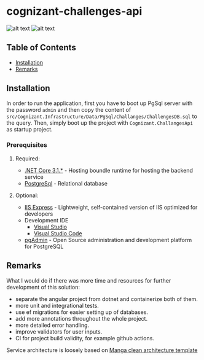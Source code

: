 # cognizant-challenges-api #

![alt text](https://i.ibb.co/3Mfhgyw/1.png)
![alt text](https://i.ibb.co/QFPvxfK/2.png)



## Table of Contents

- [Installation](#installation)
- [Remarks](#remarks)

## Installation 

In order to run the application, first you have to boot up PgSql server with the password `admin` and then copy the content of `src/Cognizant.Infrastructure/Data/PgSql/Challanges/ChallengesDB.sql` to the query.
Then, simply boot up the project with `Cognizant.ChallangesApi` as startup project.

### Prerequisites

1. Required:
    * [.NET Core 3.1.*](https://dotnet.microsoft.com/download/dotnet-core/3.1) - Hosting boundle runtime for hosting the backend service
    * [PostgreSql](https://www.postgresql.org) - Relational database
    
2. Optional:
    * [IIS Express](https://docs.microsoft.com/en-us/iis/extensions/introduction-to-iis-express/iis-express-overview) - Lightweight, self-contained version of IIS optimized for developers
    * Development IDE
        * [Visual Studio](https://visualstudio.microsoft.com/downloads)
        * [Visual Studio Code](https://code.visualstudio.com/)
    * [pgAdmin](https://www.pgadmin.org) - Open Source administration and development platform for PostgreSQL
    
## Remarks 
What I would do if there was more time and resources for further development of this solution:
- separate the angular project from dotnet and containerize both of them.
- more unit and integrational tests.
- use ef migrations for easier setting up of databases.
- add more annotations throughout the whole project.
- more detailed error handling.
- improve validators for user inputs.
- CI for project build validity, for example github actions.

Service architecture is loosely based on [Manga clean architecture template](https://github.com/ivanpaulovich/clean-architecture-manga)
